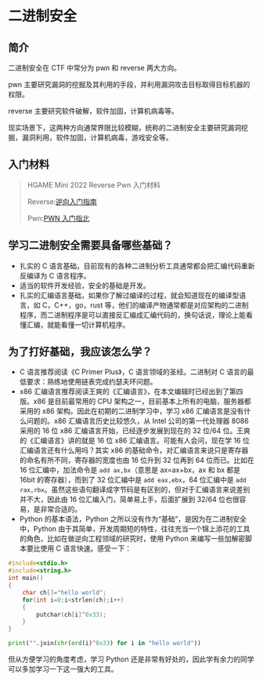 # 二进制安全

## 简介

二进制安全在 CTF 中常分为 pwn 和 reverse 两大方向。

pwn 主要研究漏洞的挖掘及其利用的手段，并利用漏洞攻击目标取得目标机器的权限。

reverse 主要研究软件破解，软件加固，计算机病毒等。

现实场景下，这两种方向通常界限比较模糊，统称的二进制安全主要研究漏洞挖掘，漏洞利用，软件加固，计算机病毒，游戏安全等。

## 入门材料

> HGAME Mini 2022 Reverse Pwn 入门材料
>
> Reverse:[逆向入门指南](https://www.notion.so/b92ca2bfaacf4e7c873882dff9dbf649)
>
> Pwn:[PWN 入门指北](https://ek1ng.oss-cn-hangzhou.aliyuncs.com/HGAME%20Mini%202022%20Pwn%E5%85%A5%E9%97%A8%E6%8C%87%E5%8C%97.pdf)

## 学习二进制安全需要具备哪些基础？

- 扎实的 C 语言基础，目前现有的各种二进制分析工具通常都会把汇编代码重新反编译为 C 语言程序。
- 适当的软件开发经验，安全的基础是开发。
- 扎实的汇编语言基础，如果你了解过编译的过程，就会知道现在的编译型语言，如 C，C++，go，rust 等，他们的编译产物通常都是对应架构的二进制程序，而二进制程序是可以直接反汇编成汇编代码的，换句话说，理论上能看懂汇编，就能看懂一切计算机程序。

## 为了打好基础，我应该怎么学？

- C 语言推荐阅读《C Primer Plus》，C 语言领域的圣经。二进制对 C 语言的最低要求：熟练地使用链表完成约瑟夫环问题。
- x86 汇编语言推荐阅读王爽的《汇编语言》，在本文编辑时已经出到了第四版。x86 是目前最常用的 CPU 架构之一，目前基本上所有的电脑，服务器都采用的 x86 架构。因此在初期的二进制学习中，学习 x86 汇编语言是没有什么问题的。x86 汇编语言历史比较悠久，从 Intel 公司的第一代处理器 8086 采用的 16 位 x86 汇编语言开始，已经逐步发展到现在的 32 位/64 位。王爽的《汇编语言》讲的就是 16 位 x86 汇编语言。可能有人会问，现在学 16 位汇编语言还有什么用吗？其实 x86 的基础命令，对汇编语言来说只是寄存器的命名有所不同，寄存器的宽度也由 16 位升到 32 位再到 64 位而已。比如在 16 位汇编中，加法命令是 `add ax,bx`（意思是 ax=ax+bx，ax 和 bx 都是 16bit 的寄存器），而到了 32 位汇编中是 `add eax,ebx`，64 位汇编中是 `add rax,rbx`。虽然这些语句翻译成字节码是有区别的，但对于汇编语言来说差别并不大，因此由 16 位汇编入门，简单易上手，后面扩展到 32/64 位也很容易，是非常合适的。
- Python 的基本语法，Python 之所以没有作为“基础”，是因为在二进制安全中，Python 由于其简单，开发周期短的特性，往往充当一个锦上添花的工具的角色，比如在做逆向工程领域的研究时，使用 Python 来编写一些加解密脚本要比使用 C 语言快速。感受一下：

```c
#include<stdio.h>
#include<string.h>
int main()
{
    char ch[]="hello world";
    for(int i=0;i<strlen(ch);i++)
    {
        putchar(ch[i]^0x33);
    }
}
```

```python
print("".join(chr(ord(i)^0x33) for i in "hello world"))
```

但从方便学习的角度考虑，学习 Python 还是非常有好处的，因此学有余力的同学可以多加学习一下这一强大的工具。
